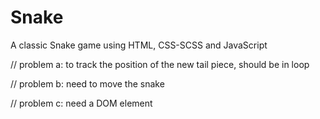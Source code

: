 # Snake
A classic Snake game using HTML, CSS-SCSS and JavaScript

// problem a: to track the position of the new tail piece, should be in loop

// problem b: need to move the snake

// problem c: need a DOM element
